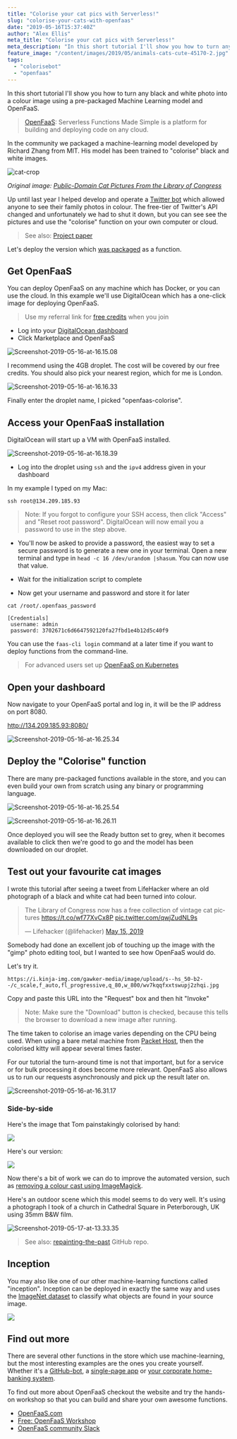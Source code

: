 ```yaml
---
title: "Colorise your cat pics with Serverless!"
slug: "colorise-your-cats-with-openfaas"
date: "2019-05-16T15:37:40Z"
author: "Alex Ellis"
meta_title: "Colorise your cat pics with Serverless!"
meta_description: "In this short tutorial I'll show you how to turn any black and white photo into a colour image using a pre-packaged Machine Learning model and OpenFaaS."
feature_image: "/content/images/2019/05/animals-cats-cute-45170-2.jpg"
tags:
  - "colorisebot"
  - "openfaas"
---
```


In this short tutorial I'll show you how to turn any black and white photo into a colour image using a pre-packaged Machine Learning model and OpenFaaS.

> [OpenFaaS](https://www.openfaas.com/): Serverless Functions Made Simple is a platform for building and deploying code on any cloud.

In the community we packaged a machine-learning model developed by Richard Zhang from MIT. His model has been trained to "colorise" black and white images.

![cat-crop](/content/images/2019/05/cat-crop.jpg)

*Original image: [Public-Domain Cat Pictures From the Library of Congress](https://lifehacker.com/ogle-these-vintage-public-domain-cat-pictures-from-the-1834779933?utm_source=lifehacker_twitter&utm_campaign=socialflow_lifehacker_twitter&utm_medium=socialflow)*

Up until last year I helped develop and operate a [Twitter bot](https://twitter.com/colorisebot/media) which allowed anyone to see their family photos in colour. The free-tier of Twitter's API changed and unfortunately we had to shut it down, but you can see see the pictures and use the "colorise" function on your own computer or cloud.

> See also: [Project paper](https://richzhang.github.io/ideepcolor/)

Let's deploy the version which [was packaged](https://github.com/junyanz/interactive-deep-colorization) as a function.

## Get OpenFaaS

You can deploy OpenFaaS on any machine which has Docker, or you can use the cloud. In this example we'll use DigitalOcean which has a one-click image for deploying OpenFaaS.

> Use my referral link for [free credits](https://m.do.co/c/8d4e75e9886f) when you join

* Log into your [DigitalOcean dashboard](https://www.digitalocean.com/)
* Click Marketplace and OpenFaaS

![Screenshot-2019-05-16-at-16.15.08](/content/images/2019/05/Screenshot-2019-05-16-at-16.15.08.png)

I recommend using the 4GB droplet. The cost will be covered by our free credits. You should also pick your nearest region, which for me is London.

![Screenshot-2019-05-16-at-16.16.33](/content/images/2019/05/Screenshot-2019-05-16-at-16.16.33.png)

Finally enter the droplet name, I picked "openfaas-colorise".

## Access your OpenFaaS installation

DigitalOcean will start up a VM with OpenFaaS installed.

![Screenshot-2019-05-16-at-16.18.39](/content/images/2019/05/Screenshot-2019-05-16-at-16.18.39.png)

* Log into the droplet using `ssh` and the `ipv4` address given in your dashboard

In my example I typed on my Mac:

```
ssh root@134.209.185.93
```

> Note: If you forgot to configure your SSH access, then click "Access" and "Reset root password". DigitalOcean will now email you a password to use in the step above.

* You'll now be asked to provide a password, the easiest way to set a secure password is to generate a new one in your terminal. Open a new terminal and type in `head -c 16 /dev/urandom |shasum`. You can now use that value.

* Wait for the initialization script to complete

* Now get your username and password and store it for later

```
cat /root/.openfaas_password 

[Credentials]
 username: admin 
 password: 3702671c6d6647592120fa27fbd1e4b12d5c40f9
```

You can use the `faas-cli login` command at a later time if you want to deploy functions from the command-line.

> For advanced users set up [OpenFaaS on Kubernetes](https://docs.openfaas.com/deployment/kubernetes/)

## Open your dashboard

Now navigate to your OpenFaaS portal and log in, it will be the IP address on port 8080.

http://134.209.185.93:8080/

![Screenshot-2019-05-16-at-16.25.34](/content/images/2019/05/Screenshot-2019-05-16-at-16.25.34.png)

## Deploy the "Colorise" function

There are many pre-packaged functions available in the store, and you can even build your own from scratch using any binary or programming language.

![Screenshot-2019-05-16-at-16.25.54](/content/images/2019/05/Screenshot-2019-05-16-at-16.25.54.png)

![Screenshot-2019-05-16-at-16.26.11](/content/images/2019/05/Screenshot-2019-05-16-at-16.26.11.png)

Once deployed you will see the Ready button set to grey, when it becomes available to click then we're good to go and the model has been downloaded on our droplet.

## Test out your favourite cat images

I wrote this tutorial after seeing a tweet from LifeHacker where an old photograph of a black and white cat had been turned into colour.

<blockquote class="twitter-tweet" data-lang="en"><p lang="en" dir="ltr">The Library of Congress now has a free collection of vintage cat pictures <a href="https://t.co/wf77XvCx8P">https://t.co/wf77XvCx8P</a> <a href="https://t.co/qwjZudNL9s">pic.twitter.com/qwjZudNL9s</a></p>&mdash; Lifehacker (@lifehacker) <a href="https://twitter.com/lifehacker/status/1128762995348312068?ref_src=twsrc%5Etfw">May 15, 2019</a></blockquote> <script async src="https://platform.twitter.com/widgets.js" charset="utf-8"></script> 

Somebody had done an excellent job of touching up the image with the "gimp" photo editing tool, but I wanted to see how OpenFaaS would do.

Let's try it.

```
https://i.kinja-img.com/gawker-media/image/upload/s--hs_50-b2--/c_scale,f_auto,fl_progressive,q_80,w_800/wv7kqqfxxtswupj2zhqi.jpg
```

Copy and paste this URL into the "Request" box and then hit "Invoke"

> Note: Make sure the "Download" button is checked, because this tells the browser to download a new image after running.

The time taken to colorise an image varies depending on the CPU being used. When using a bare metal machine from [Packet Host](https://packet.net), then the colorised kitty will appear several times faster.

For our tutorial the turn-around time is not that important, but for a service or for bulk processing it does become more relevant. OpenFaaS also allows us to run our requests asynchronously and pick up the result later on.

![Screenshot-2019-05-16-at-16.31.17](/content/images/2019/05/Screenshot-2019-05-16-at-16.31.17.png)

### Side-by-side

Here's the image that Tom painstakingly colorised by hand:

![](https://pbs.twimg.com/media/D6p_zvRXsAA9dGi?format=jpg&name=small)

Here's our version:

![](https://pbs.twimg.com/media/D6siur2XsAIpWq4.jpg)

Now there's a bit of work we can do to improve the automated version, such as [removing a colour cast using ImageMagick](https://github.com/alexellis/repaint-the-past/tree/master/normalisecolor).

Here's an outdoor scene which this model seems to do very well. It's using a photograph I took of a church in Cathedral Square in Peterborough, UK using 35mm B&W film.

![Screenshot-2019-05-17-at-13.33.35](/content/images/2019/05/Screenshot-2019-05-17-at-13.33.35.jpg)

> See also: [repainting-the-past](https://github.com/alexellis/repaint-the-past/tree/master/normalisecolor) GitHub repo.

## Inception

You may also like one of our other machine-learning functions called "inception". Inception can be deployed in exactly the same way and uses the [ImageNet dataset](http://www.image-net.org) to classify what objects are found in your source image.

![](https://github.com/openfaas/faas/raw/master/docs/inception.png)

## Find out more

There are several other functions in the store which use machine-learning, but the most interesting examples are the ones you create yourself. Whether it's a [GitHub-bot](https://github.com/alexellis/derek/), a [single-page app](https://www.openfaas.com/blog/serverless-single-page-app/) or [your corporate home-banking system](https://kccna18.sched.com/event/GraO/digital-transformation-of-vision-banco-paraguay-with-serverless-functions-alex-ellis-vmware-patricio-diaz-vision-banco-saeca).

To find out more about OpenFaaS checkout the website and try the hands-on workshop so that you can build and share your own awesome functions.

* [OpenFaaS.com](https://www.openfaas.com)
* [Free: OpenFaaS Workshop](https://github.com/openfaas/workshop)
* [OpenFaaS community Slack](https://docs.openfaas.com/community)